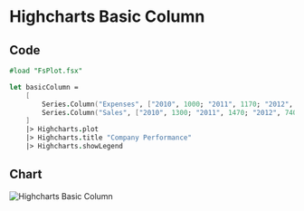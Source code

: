 Highcharts Basic Column
=======================

Code
----

```fsharp
#load "FsPlot.fsx"

let basicColumn =
    [
        Series.Column("Expenses", ["2010", 1000; "2011", 1170; "2012", 560; "2013", 1030])
        Series.Column("Sales", ["2010", 1300; "2011", 1470; "2012", 740; "2013", 1330])
    ]
    |> Highcharts.plot
    |> Highcharts.title "Company Performance"
    |> Highcharts.showLegend
```
Chart
-----

![Highcharts Basic Column](https://raw.github.com/TahaHachana/FsPlot/master/screenshots/HighchartsBasicColumn.PNG)